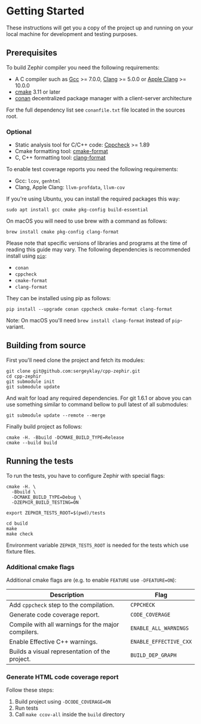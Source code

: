 # Getting Started

These instructions will get you a copy of the project up and running on your local machine for development and testing purposes.

## Prerequisites

To build Zephir compiler you need the following requirements:

* A C compiler such as  [Gcc](https://gcc.gnu.org) >= 7.0.0, [Clang](https://clang.llvm.org) >= 5.0.0 or [Apple Clang](https://apps.apple.com/us/app/xcode/id497799835) >= 10.0.0
* [cmake](https://cmake.org/) 3.11 or later
* [conan](https://conan.io) decentralized package manager with a client-server architecture

For the full dependency list see `conanfile.txt` file located in the sources root.

### Optional

* Static analysis tool for C/C++ code: [Cppcheck](https://github.com/danmar/cppcheck) >= 1.89
* Cmake formatting tool: [cmake-format](https://github.com/cheshirekow/cmake_format)
* C, C++ formatting tool: [clang-format](https://clang.llvm.org/docs/ClangFormat.html)

To enable test coverage reports you need the following requirements:
* Gcc: `lcov`, `genhtml`
* Clang, Apple Clang: `llvm-profdata`, `llvm-cov`

If you're using Ubuntu, you can install the required packages this way:
```shell script
sudo apt install gcc cmake pkg-config build-essential
```

On macOS you will need to use brew with a command as follows:
```shell script
brew install cmake pkg-config clang-format
```

Please note that specific versions of libraries and programs at the time of reading this guide may vary.
The following dependencies is recommended install using [`pip`](https://pip.pypa.io):

* `conan`
* `cppcheck`
* `cmake-format`
* `clang-format`

They can be installed using pip as follows:

```shell script
pip install --upgrade conan cppcheck cmake-format clang-format
```

Note: On macOS you'll need `brew install clang-format` instead of `pip`-variant.

## Building from source

First you'll need clone the project and fetch its modules:

```shell script
git clone git@github.com:sergeyklay/cpp-zephir.git
cd cpp-zephir
git submodule init
git submodule update
```

And wait for load any required dependencies. For git 1.6.1 or above you can use something similar to command bellow
to pull latest of all submodules:

```shell script
git submodule update --remote --merge
```

Finally build project as follows:

```shell script
cmake -H. -Bbuild -DCMAKE_BUILD_TYPE=Release
cmake --build build
```

## Running the tests

To run the tests, you have to configure Zephir with special flags:

```shell script
cmake -H. \
  -Bbuild \
  -DCMAKE_BUILD_TYPE=Debug \
  -DZEPHIR_BUILD_TESTING=ON

export ZEPHIR_TESTS_ROOT=$(pwd)/tests

cd build
make
make check
```

Environment variable `ZEPHIR_TESTS_ROOT` is needed for the tests which use fixture files.

### Additional cmake flags

Additional cmake flags are (e.g. to enable `FEATURE` use `-DFEATURE=ON`):

| Description                                         | Flag                   |
| --------------------------------------------------- |------------------------|
| Add `cppcheck` step to the compilation.             | `CPPCHECK`             |
| Generate code coverage report.                      | `CODE_COVERAGE`        |
| Compile with all warnings for the major compilers.  | `ENABLE_ALL_WARNINGS`  |
| Enable Effective C++ warnings.                      | `ENABLE_EFFECTIVE_CXX` |
| Builds a visual representation of the project.      | `BUILD_DEP_GRAPH`      |

### Generate HTML code coverage report

Follow these steps:

1. Build project using `-DCODE_COVERAGE=ON`
2. Run tests
3. Call `make ccov-all` inside the `build` directory
